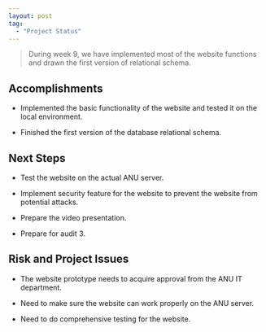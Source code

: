 ```yaml
---
layout: post
tag:
  - "Project Status"
---
```


> During week 9, we have implemented most of the website functions and drawn the first version of relational schema.

## Accomplishments

- Implemented the basic functionality of the website and tested it on the local environment.

- Finished the first version of the database relational schema.

## Next Steps

- Test the website on the actual ANU server.

- Implement security feature for the website to prevent the website from potential attacks.

- Prepare the video presentation.

- Prepare for audit 3.

## Risk and Project Issues

- The website prototype needs to acquire approval from the ANU IT department.

- Need to make sure the website can work properly on the ANU server.

- Need to do comprehensive testing for the website.
